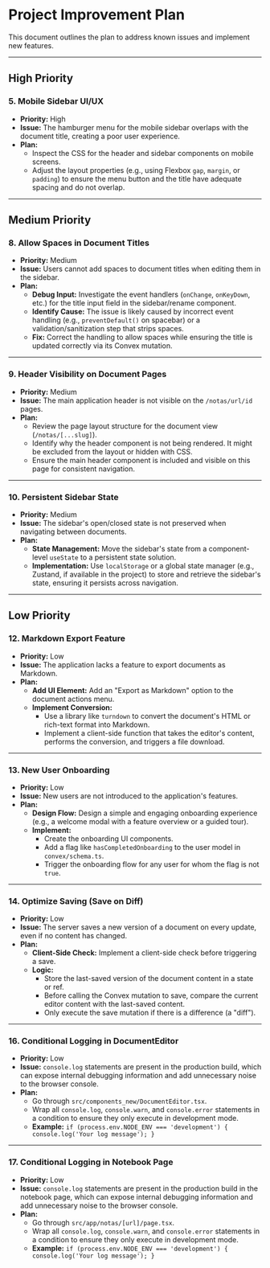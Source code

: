 # Project Improvement Plan

This document outlines the plan to address known issues and implement new features.

---

## High Priority

### 5. Mobile Sidebar UI/UX

*   **Priority:** High
*   **Issue:** The hamburger menu for the mobile sidebar overlaps with the document title, creating a poor user experience.
*   **Plan:**
    *   Inspect the CSS for the header and sidebar components on mobile screens.
    *   Adjust the layout properties (e.g., using Flexbox `gap`, `margin`, or `padding`) to ensure the menu button and the title have adequate spacing and do not overlap.

---

## Medium Priority


### 8. Allow Spaces in Document Titles

*   **Priority:** Medium
*   **Issue:** Users cannot add spaces to document titles when editing them in the sidebar.
*   **Plan:**
    *   **Debug Input:** Investigate the event handlers (`onChange`, `onKeyDown`, etc.) for the title input field in the sidebar/rename component.
    *   **Identify Cause:** The issue is likely caused by incorrect event handling (e.g., `preventDefault()` on spacebar) or a validation/sanitization step that strips spaces.
    *   **Fix:** Correct the handling to allow spaces while ensuring the title is updated correctly via its Convex mutation.

---

### 9. Header Visibility on Document Pages

*   **Priority:** Medium
*   **Issue:** The main application header is not visible on the `/notas/url/id` pages.
*   **Plan:**
    *   Review the page layout structure for the document view (`/notas/[...slug]`).
    *   Identify why the header component is not being rendered. It might be excluded from the layout or hidden with CSS.
    *   Ensure the main header component is included and visible on this page for consistent navigation.

---

### 10. Persistent Sidebar State

*   **Priority:** Medium
*   **Issue:** The sidebar's open/closed state is not preserved when navigating between documents.
*   **Plan:**
    *   **State Management:** Move the sidebar's state from a component-level `useState` to a persistent state solution.
    *   **Implementation:** Use `localStorage` or a global state manager (e.g., Zustand, if available in the project) to store and retrieve the sidebar's state, ensuring it persists across navigation.

---


## Low Priority

### 12. Markdown Export Feature

*   **Priority:** Low
*   **Issue:** The application lacks a feature to export documents as Markdown.
*   **Plan:**
    *   **Add UI Element:** Add an "Export as Markdown" option to the document actions menu.
    *   **Implement Conversion:**
        *   Use a library like `turndown` to convert the document's HTML or rich-text format into Markdown.
        *   Implement a client-side function that takes the editor's content, performs the conversion, and triggers a file download.

---

### 13. New User Onboarding

*   **Priority:** Low
*   **Issue:** New users are not introduced to the application's features.
*   **Plan:**
    *   **Design Flow:** Design a simple and engaging onboarding experience (e.g., a welcome modal with a feature overview or a guided tour).
    *   **Implement:**
        *   Create the onboarding UI components.
        *   Add a flag like `hasCompletedOnboarding` to the user model in `convex/schema.ts`.
        *   Trigger the onboarding flow for any user for whom the flag is not `true`.

---

### 14. Optimize Saving (Save on Diff)

*   **Priority:** Low
*   **Issue:** The server saves a new version of a document on every update, even if no content has changed.
*   **Plan:**
    *   **Client-Side Check:** Implement a client-side check before triggering a save.
    *   **Logic:**
        *   Store the last-saved version of the document content in a state or ref.
        *   Before calling the Convex mutation to save, compare the current editor content with the last-saved content.
        *   Only execute the save mutation if there is a difference (a "diff").

---

### 16. Conditional Logging in DocumentEditor

*   **Priority:** Low
*   **Issue:** `console.log` statements are present in the production build, which can expose internal debugging information and add unnecessary noise to the browser console.
*   **Plan:**
    *   Go through `src/components_new/DocumentEditor.tsx`.
    *   Wrap all `console.log`, `console.warn`, and `console.error` statements in a condition to ensure they only execute in development mode.
    *   **Example:** `if (process.env.NODE_ENV === 'development') { console.log('Your log message'); }`

---

### 17. Conditional Logging in Notebook Page

*   **Priority:** Low
*   **Issue:** `console.log` statements are present in the production build in the notebook page, which can expose internal debugging information and add unnecessary noise to the browser console.
*   **Plan:**
    *   Go through `src/app/notas/[url]/page.tsx`.
    *   Wrap all `console.log`, `console.warn`, and `console.error` statements in a condition to ensure they only execute in development mode.
    *   **Example:** `if (process.env.NODE_ENV === 'development') { console.log('Your log message'); }`
